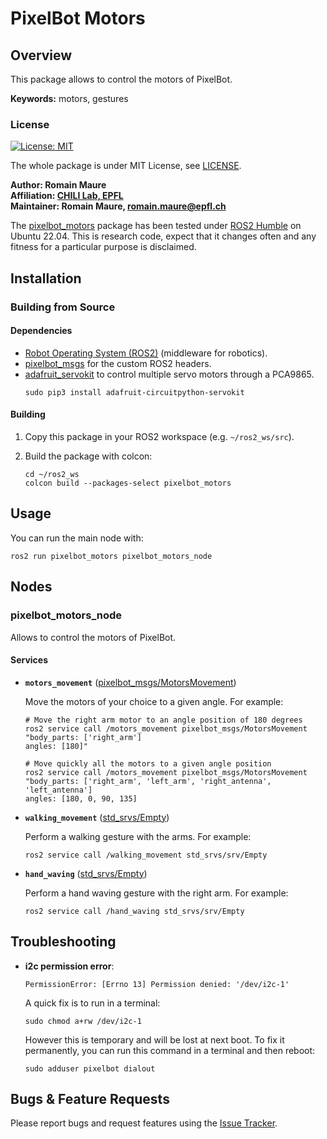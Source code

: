 # PixelBot Motors

## Overview

This package allows to control the motors of PixelBot. 

**Keywords:** motors, gestures

### License

[![License: MIT](https://img.shields.io/badge/License-MIT-yellow.svg)](https://opensource.org/licenses/MIT)

The whole package is under MIT License, see [LICENSE](https://github.com/RomainMaure/PixelBot/blob/main/LICENSE).

**Author: Romain Maure<br />
Affiliation: [CHILI Lab, EPFL](https://www.epfl.ch/labs/chili/)<br />
Maintainer: Romain Maure, romain.maure@epfl.ch**

The [pixelbot_motors](https://github.com/RomainMaure/PixelBot/tree/main/src/pixelbot_motors) package has been tested under [ROS2 Humble](https://docs.ros.org/en/humble/index.html) on Ubuntu 22.04.
This is research code, expect that it changes often and any fitness for a particular purpose is disclaimed.

## Installation

### Building from Source

#### Dependencies

- [Robot Operating System (ROS2)](https://docs.ros.org/en/humble/index.html) (middleware for robotics).
- [pixelbot_msgs](https://github.com/RomainMaure/PixelBot/tree/main/src/pixelbot_msgs) for the custom ROS2 headers.
- [adafruit_servokit](https://pypi.org/project/adafruit-circuitpython-servokit/) to control multiple servo motors through a PCA9865.
    ```
	sudo pip3 install adafruit-circuitpython-servokit
    ```

#### Building

1) Copy this package in your ROS2 workspace (e.g. `~/ros2_ws/src`).

2) Build the package with colcon:
    ```
    cd ~/ros2_ws
    colcon build --packages-select pixelbot_motors
    ```

## Usage

You can run the main node with:
```
ros2 run pixelbot_motors pixelbot_motors_node
```

## Nodes

### pixelbot_motors_node

Allows to control the motors of PixelBot.

#### Services

* **`motors_movement`** ([pixelbot_msgs/MotorsMovement](https://github.com/RomainMaure/PixelBot/blob/main/src/pixelbot_msgs/srv/MotorsMovement.srv))

	Move the motors of your choice to a given angle. For example:
    ```
    # Move the right arm motor to an angle position of 180 degrees
	ros2 service call /motors_movement pixelbot_msgs/MotorsMovement "body_parts: ['right_arm']
    angles: [180]"
    ```
    ```
    # Move quickly all the motors to a given angle position
	ros2 service call /motors_movement pixelbot_msgs/MotorsMovement "body_parts: ['right_arm', 'left_arm', 'right_antenna', 'left_antenna']
    angles: [180, 0, 90, 135]
    ```

* **`walking_movement`** ([std_srvs/Empty](http://docs.ros.org/en/noetic/api/std_srvs/html/srv/Empty.html))

	Perform a walking gesture with the arms. For example:
    ```
	ros2 service call /walking_movement std_srvs/srv/Empty 
    ```

* **`hand_waving`** ([std_srvs/Empty](http://docs.ros.org/en/noetic/api/std_srvs/html/srv/Empty.html))

	Perform a hand waving gesture with the right arm. For example:
    ```
	ros2 service call /hand_waving std_srvs/srv/Empty 
    ```

## Troubleshooting

- **i2c permission error**:
    ```
    PermissionError: [Errno 13] Permission denied: '/dev/i2c-1'
    ```

    A quick fix is to run in a terminal:
    ```
    sudo chmod a+rw /dev/i2c-1
    ```

    However this is temporary and will be lost at next boot. To fix it permanently, you can run this command in a terminal and then reboot:
    ```
    sudo adduser pixelbot dialout
    ```


## Bugs & Feature Requests

Please report bugs and request features using the [Issue Tracker](https://github.com/RomainMaure/PixelBot/issues).
